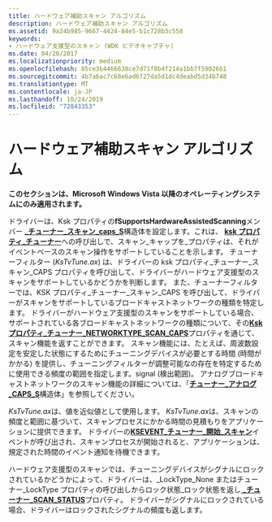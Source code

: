 ```yaml
---
title: ハードウェア補助スキャン アルゴリズム
description: ハードウェア補助スキャン アルゴリズム
ms.assetid: 9a24b985-9667-4424-84e5-b1c728b3c558
keywords:
- ハードウェア支援型のスキャン (WDK ビデオキャプチャ)
ms.date: 04/20/2017
ms.localizationpriority: medium
ms.openlocfilehash: 85ce3b4466638ce7d71f8b4f214a1bb7f59026b1
ms.sourcegitcommit: 4b7a6ac7c68e6ad6f27da5d1dc4deabd5d34b748
ms.translationtype: MT
ms.contentlocale: ja-JP
ms.lasthandoff: 10/24/2019
ms.locfileid: "72843353"
---
```

# <a name="hardware-assisted-scanning-algorithm"></a>ハードウェア補助スキャン アルゴリズム


**このセクションは、Microsoft Windows Vista 以降のオペレーティングシステムにのみ適用されます。**

ドライバーは、Ksk プロパティの**fSupportsHardwareAssistedScanning**メンバー [ **\_チューナー\_スキャン\_caps\_S**](https://docs.microsoft.com/windows-hardware/drivers/ddi/ksmedia/ns-ksmedia-ksproperty_tuner_scan_caps_s)構造体を設定します。これは、 [**ksk プロパティ\_チューナー**](https://docs.microsoft.com/windows-hardware/drivers/stream/ksproperty-tuner-scan-caps)への呼び出しで、スキャン\_キャップを\_プロパティは、それがイベントベースのスキャン操作をサポートしていることを示します。 チューナーフィルター (*KsTvTune.ax*) は、ドライバーの ksk プロパティ\_チューナー\_スキャン\_CAPS プロパティを呼び出して、ドライバーがハードウェア支援型のスキャンをサポートしているかどうかを判断します。 また、チューナーフィルターでは、KSK プロパティ\_チューナー\_スキャン\_CAPS を呼び出して、ドライバーがスキャンをサポートしているブロードキャストネットワークの種類を特定します。 ドライバーがハードウェア支援型のスキャンをサポートしている場合、サポートされている各ブロードキャストネットワークの種類について、その[**Ksk プロパティ\_チューナー\_NETWORKTYPE\_SCAN\_CAPS**](https://docs.microsoft.com/windows-hardware/drivers/stream/ksproperty-tuner-networktype-scan-caps)プロパティを通じて、スキャン機能を返すことができます。 スキャン機能には、たとえば、周波数設定を安定した状態にするためにチューニングデバイスが必要とする時間 (時間がかかる) を提供し、チューニングフィルターが調整可能なの存在を特定するために使用できる頻度の範囲を指定します。signal (検出範囲)。 アナログブロードキャストネットワークのスキャン機能の詳細については、「[**チューナー\_アナログ\_CAPS\_S**](https://docs.microsoft.com/windows-hardware/drivers/ddi/ksmedia/ns-ksmedia-tuner_analog_caps_s)構造体」を参照してください。

*KsTvTune.ax*は、値を近似値として使用します。 *KsTvTune.ax*は、スキャンの頻度と範囲に基づいて、スキャンプロセスにかかる時間の見積もりをアプリケーションに提供できます。 ドライバーの[**KSEVENT\_チューナー\_開始\_スキャン**](https://docs.microsoft.com/windows-hardware/drivers/stream/ksevent-tuner-initiate-scan)イベントが呼び出され、スキャンプロセスが開始されると、アプリケーションは、規定された時間のイベント通知を待機できます。

ハードウェア支援型のスキャンでは、チューニングデバイスがシグナルにロックされているかどうかによって、ドライバーは、\_LockType\_None またはチューナー\_LockType プロパティの呼び出しからロック状態\_ロック状態を返し[ **\_チューナー\_SCAN\_STATUS**](https://docs.microsoft.com/windows-hardware/drivers/stream/ksproperty-tuner-scan-status)プロパティ。 ドライバーがシグナルにロックされている場合、ドライバーはロックされたシグナルの頻度も返します。

 

 




